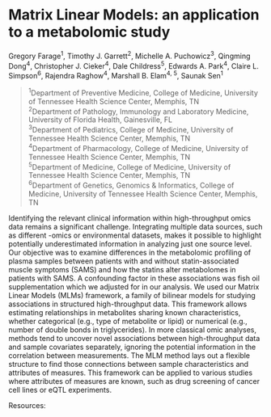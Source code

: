 # Matrix Linear Models: an application to a metabolomic study


Gregory Farage<sup>1</sup>, Timothy J. Garrett<sup>2</sup>, Michelle A. Puchowicz<sup>3</sup>, Qingming Dong<sup>4</sup>, Christopher J. Cieker<sup>4</sup>, Dale Childress<sup>5</sup>, Edwards A. Park<sup>4</sup>, Claire L. Simpson<sup>6</sup>, Rajendra Raghow<sup>4</sup>, Marshall B. Elam<sup>4, 5</sup>, Saunak Sen<sup>1</sup>

><sup>1</sup>Department of Preventive Medicine, College of Medicine, University of Tennessee Health Science Center, Memphis, TN   
<sup>2</sup>Department of Pathology, Immunology and Laboratory Medicine, University of Florida Health, Gainesville, FL    
<sup>3</sup>Department of Pediatrics, College of Medicine, University of Tennessee Health Science Center, Memphis, TN   
<sup>4</sup>Department of Pharmacology, College of Medicine, University of Tennessee Health Science Center, Memphis, TN   
<sup>5</sup>Department of Medicine, College of Medicine, University of Tennessee Health Science Center, Memphis, TN   
<sup>6</sup>Department of Genetics, Genomics & Informatics, College of Medicine, University of Tennessee Health Science Center, Memphis, TN   

     
Identifying the relevant clinical information within high-throughput omics data remains a significant challenge. Integrating multiple data sources, such as different -omics or environmental datasets, makes it possible to highlight potentially underestimated information in analyzing just one source level. Our objective was to examine differences in the metabolomic profiling of plasma samples between patients with and without statin-associated muscle symptoms (SAMS) and how the statins alter metabolomes in patients with SAMS. A confounding factor in these associations was fish oil supplementation which we adjusted for in our analysis. We used our Matrix Linear Models (MLMs) framework, a family of bilinear models for studying associations in structured high-throughput data. This framework allows estimating relationships in metabolites sharing known characteristics, whether categorical (e.g., type of metabolite or lipid) or numerical (e.g., number of double bonds in triglycerides). In more classical omic analyses, methods tend to uncover novel associations between high-throughput data and sample covariates separately, ignoring the potential information in the correlation between measurements. The MLM method lays out a flexible structure to find those connections between sample characteristics and attributes of measures. This framework can be applied to various studies where attributes of measures are known, such as drug screening of cancer cell lines or eQTL experiments.


Resources:



